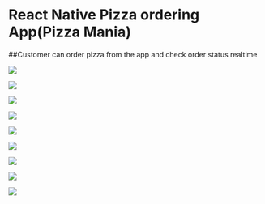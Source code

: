 # React Native Pizza ordering App(Pizza Mania)

##Customer can order pizza from the app and check order status realtime

![](https://github.com/Gayath1/pizza_ReactNative/blob/master/UI%20SS/Android%20Emulator%20-%20Pixel_2_API_30_5554%202_19_2021%2010_46_31%20AM.png)

![](https://github.com/Gayath1/pizza_ReactNative/blob/master/UI%20SS/Android%20Emulator%20-%20Pixel_2_API_30_5554%202_19_2021%2010_46_56%20AM.png)

![](https://github.com/Gayath1/pizza_ReactNative/blob/master/UI%20SS/Android%20Emulator%20-%20Pixel_2_API_30_5554%202_19_2021%2010_51_17%20AM.png)

![](https://github.com/Gayath1/pizza_ReactNative/blob/master/UI%20SS/Android%20Emulator%20-%20Pixel_2_API_30_5554%202_19_2021%2010_51_30%20AM.png)

![](https://github.com/Gayath1/pizza_ReactNative/blob/master/UI%20SS/Android%20Emulator%20-%20Pixel_2_API_30_5554%202_19_2021%2010_51_39%20AM.png)

![](https://github.com/Gayath1/pizza_ReactNative/blob/master/UI%20SS/Android%20Emulator%20-%20Pixel_2_API_30_5554%202_19_2021%2010_51_46%20AM.png)

![](https://github.com/Gayath1/pizza_ReactNative/blob/master/UI%20SS/Android%20Emulator%20-%20Pixel_2_API_30_5554%202_19_2021%2010_51_57%20AM.png)

![](https://github.com/Gayath1/pizza_ReactNative/blob/master/UI%20SS/Android%20Emulator%20-%20Pixel_2_API_30_5554%202_19_2021%2010_52_13%20AM.png)

![](https://github.com/Gayath1/pizza_ReactNative/blob/master/UI%20SS/Android%20Emulator%20-%20Pixel_2_API_30_5554%202_19_2021%2010_52_28%20AM.png)
